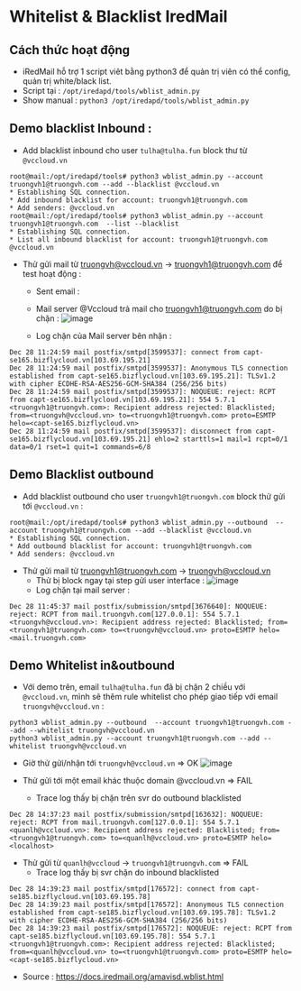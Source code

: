 # Whitelist & Blacklist IredMail 

## Cách thức hoạt động
- iRedMail hỗ trợ 1 script viêt bằng python3 để quản trị viên có thể config, quản trị white/black list.
- Script tại : `/opt/iredapd/tools/wblist_admin.py`
- Show manual : `python3 /opt/iredapd/tools/wblist_admin.py`

## Demo blacklist Inbound : 
- Add blacklist inbound cho user `tulha@tulha.fun` block thư từ `@vccloud.vn` 
```
root@mail:/opt/iredapd/tools# python3 wblist_admin.py --account truongvh1@truongvh.com --add --blacklist @vccloud.vn
* Establishing SQL connection.
* Add inbound blacklist for account: truongvh1@truongvh.com
* Add senders: @vccloud.vn
root@mail:/opt/iredapd/tools# python3 wblist_admin.py --account truongvh1@truongvh.com  --list --blacklist
* Establishing SQL connection.
* List all inbound blacklist for account: truongvh1@truongvh.com
@vccloud.vn
```

- Thử gửi mail từ truongvh@vccloud.vn -> truongvh1@truongvh.com để test hoạt động :
    - Sent email : 

    - Mail server @Vccloud trả mail cho truongvh1@truongvh.com do bị chặn :
![image](https://user-images.githubusercontent.com/97424062/177467334-3a08a944-3e17-4955-ba2d-d43da72a51ef.png)
    - Log chặn của Mail server bên nhận : 
```
Dec 28 11:24:59 mail postfix/smtpd[3599537]: connect from capt-se165.bizflycloud.vn[103.69.195.21]
Dec 28 11:24:59 mail postfix/smtpd[3599537]: Anonymous TLS connection established from capt-se165.bizflycloud.vn[103.69.195.21]: TLSv1.2 with cipher ECDHE-RSA-AES256-GCM-SHA384 (256/256 bits)
Dec 28 11:24:59 mail postfix/smtpd[3599537]: NOQUEUE: reject: RCPT from capt-se165.bizflycloud.vn[103.69.195.21]: 554 5.7.1 <truongvh1@truongvh.com>: Recipient address rejected: Blacklisted; from=<truongvh@vccloud.vn> to=<truongvh1@truongvh.com> proto=ESMTP helo=<capt-se165.bizflycloud.vn>
Dec 28 11:24:59 mail postfix/smtpd[3599537]: disconnect from capt-se165.bizflycloud.vn[103.69.195.21] ehlo=2 starttls=1 mail=1 rcpt=0/1 data=0/1 rset=1 quit=1 commands=6/8
```

## Demo Blacklist outbound 
- Add blacklist outbound cho user `truongvh1@truongvh.com` block thử gửi tới `@vccloud.vn` : 
```
root@mail:/opt/iredapd/tools# python3 wblist_admin.py --outbound  --account truongvh1@truongvh.com --add --blacklist @vccloud.vn
* Establishing SQL connection.
* Add outbound blacklist for account: truongvh1@truongvh.com
* Add senders: @vccloud.vn
```
- Thử gửi mail từ truongvh1@truongvh.com -> truongvh@vccloud.vn
    - Thử bị block ngay tại step gửi user interface : 
![image](https://user-images.githubusercontent.com/97424062/177458890-1a465a0d-12bf-45f5-9cb9-a774f822d912.png)
    - Log chặn tại mail server :

```
Dec 28 11:45:37 mail postfix/submission/smtpd[3676640]: NOQUEUE: reject: RCPT from mail.truongvh.com[127.0.0.1]: 554 5.7.1 <truongvh@vccloud.vn>: Recipient address rejected: Blacklisted; from=<truongvh1@truongvh.com> to=<truongvh@vccloud.vn> proto=ESMTP helo=<mail.truongvh.com>
```

## Demo Whitelist in&outbound 

- Với demo trên, email `tulha@tulha.fun` đã bị chặn 2 chiều với `@vccloud.vn`, mình sẽ thêm rule whitelist cho phép giao tiếp với email `truongvh@vccloud.vn` : 
```
python3 wblist_admin.py --outbound  --account truongvh1@truongvh.com --add --whitelist truongvh@vccloud.vn
python3 wblist_admin.py --account truongvh1@truongvh.com --add --whitelist truongvh@vccloud.vn
```
- Giờ thử gửi/nhận tới `truongvh@vccloud.vn` => OK
![image](https://user-images.githubusercontent.com/97424062/177460621-0a8d42d9-4ace-4436-801c-f89cb0871b89.png)

- Thử gửi tới một email khác thuộc domain @vccloud.vn => FAIL
    - Trace log thấy bị chặn trên svr do outbound blacklisted
```
Dec 28 14:37:23 mail postfix/submission/smtpd[163632]: NOQUEUE: reject: RCPT from mail.truongvh.com[127.0.0.1]: 554 5.7.1 <quanlh@vccloud.vn>: Recipient address rejected: Blacklisted; from=<truongvh1@truongvh.com> to=<quanlh@vccloud.vn> proto=ESMTP helo=<localhost>
```
- Thử gửi từ `quanlh@vccloud` -> `truongvh1@truongvh.com` => FAIL
    - Trace log thấy bị svr chặn do inbound blacklisted 
```
Dec 28 14:39:23 mail postfix/smtpd[176572]: connect from capt-se185.bizflycloud.vn[103.69.195.78]
Dec 28 14:39:23 mail postfix/smtpd[176572]: Anonymous TLS connection established from capt-se185.bizflycloud.vn[103.69.195.78]: TLSv1.2 with cipher ECDHE-RSA-AES256-GCM-SHA384 (256/256 bits)
Dec 28 14:39:23 mail postfix/smtpd[176572]: NOQUEUE: reject: RCPT from capt-se185.bizflycloud.vn[103.69.195.78]: 554 5.7.1 <truongvh1@truongvh.com>: Recipient address rejected: Blacklisted; from=<quanlh@vccloud.vn> to=<truongvh1@truongvh.com> proto=ESMTP helo=<capt-se185.bizflycloud.vn>
```



- Source : https://docs.iredmail.org/amavisd.wblist.html
